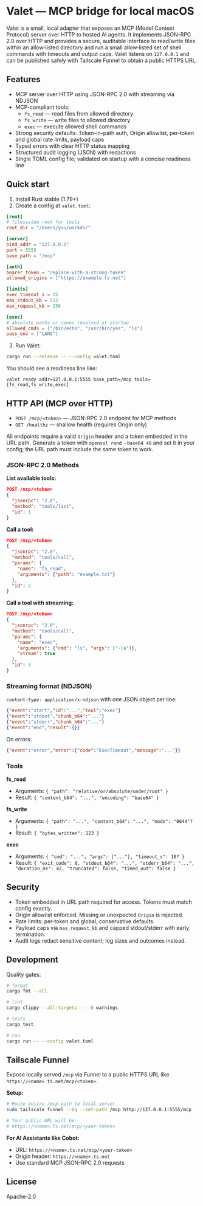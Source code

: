 # Valet — MCP bridge for local macOS

Valet is a small, local adapter that exposes an MCP (Model Context Protocol) server over HTTP to hosted AI agents. It implements JSON-RPC 2.0 over HTTP and provides a secure, auditable interface to read/write files within an allow‑listed directory and run a small allow‑listed set of shell commands with timeouts and output caps. Valet listens on `127.0.0.1` and can be published safely with Tailscale Funnel to obtain a public HTTPS URL.

## Features

- MCP server over HTTP using JSON-RPC 2.0 with streaming via NDJSON
- MCP-compliant tools:
  - `fs_read` — read files from allowed directory
  - `fs_write` — write files to allowed directory  
  - `exec` — execute allowed shell commands
- Strong security defaults: Token-in-path auth, Origin allowlist, per‑token and global rate limits, payload caps
- Typed errors with clear HTTP status mapping
- Structured audit logging (JSON) with redactions
- Single TOML config file; validated on startup with a concise readiness line

## Quick start

1. Install Rust stable (1.79+)
2. Create a config at `valet.toml`:

```toml
[root]
# filesystem root for tools
root_dir = "/Users/you/workdir"

[server]
bind_addr = "127.0.0.1"
port = 5555
base_path = "/mcp"

[auth]
bearer_token = "replace-with-a-strong-token"
allowed_origins = ["https://example.ts.net"]

[limits]
exec_timeout_s = 15
max_stdout_kb = 512
max_request_kb = 256

[exec]
# absolute paths or names resolved at startup
allowed_cmds = ["/bin/echo", "/usr/bin/yes", "ls"]
pass_env = ["LANG"]
```

3. Run Valet:

```bash
cargo run --release -- --config valet.toml
```

You should see a readiness line like:

```
valet ready addr=127.0.0.1:5555 base_path=/mcp tools=[fs_read,fs_write,exec]
```

## HTTP API (MCP over HTTP)

- `POST /mcp/<token>` — JSON-RPC 2.0 endpoint for MCP methods
- `GET /healthz` — shallow health (requires Origin only)

All endpoints require a valid `Origin` header and a token embedded in the URL path. Generate a token with `openssl rand -base64 48` and set it in your config; the URL path must include the same token to work.

### JSON-RPC 2.0 Methods

**List available tools:**
```json
POST /mcp/<token>
{
  "jsonrpc": "2.0",
  "method": "tools/list",
  "id": 1
}
```

**Call a tool:**
```json
POST /mcp/<token>
{
  "jsonrpc": "2.0", 
  "method": "tools/call",
  "params": {
    "name": "fs_read",
    "arguments": {"path": "example.txt"}
  },
  "id": 2
}
```

**Call a tool with streaming:**
```json
POST /mcp/<token>
{
  "jsonrpc": "2.0",
  "method": "tools/call", 
  "params": {
    "name": "exec",
    "arguments": {"cmd": "ls", "args": ["-la"]},
    "stream": true
  },
  "id": 3
}
```

### Streaming format (NDJSON)

`content-type: application/x-ndjson` with one JSON object per line:

```json
{"event":"start","id":"...","tool":"exec"}
{"event":"stdout","chunk_b64":"..."}
{"event":"stderr","chunk_b64":"..."}
{"event":"end","result":{}}
```

On errors:

```json
{"event":"error","error":{"code":"ExecTimeout","message":"..."}}
```

### Tools

**fs_read**
- Arguments: `{ "path": "relative/or/absolute/under/root" }`
- Result: `{ "content_b64": "...", "encoding": "base64" }`

**fs_write**
- Arguments: `{ "path": "...", "content_b64": "...", "mode": "0644"? }`
- Result: `{ "bytes_written": 123 }`

**exec**
- Arguments: `{ "cmd": "...", "args": ["..."], "timeout_s": 10? }`
- Result: `{ "exit_code": 0, "stdout_b64": "...", "stderr_b64": "...", "duration_ms": 42, "truncated": false, "timed_out": false }`

## Security

- Token embedded in URL path required for access. Tokens must match config exactly.
- Origin allowlist enforced. Missing or unexpected `Origin` is rejected.
- Rate limits: per‑token and global, conservative defaults.
- Payload caps via `max_request_kb` and capped stdout/stderr with early termination.
- Audit logs redact sensitive content; log sizes and outcomes instead.

## Development

Quality gates:

```bash
# format
cargo fmt --all

# lint
cargo clippy --all-targets -- -D warnings

# tests
cargo test

# run
cargo run -- --config valet.toml
```

## Tailscale Funnel

Expose locally served `/mcp` via Funnel to a public HTTPS URL like `https://<name>.ts.net/mcp/<token>`. 

**Setup:**
```bash
# Route entire /mcp path to local server
sudo tailscale funnel --bg --set-path /mcp http://127.0.0.1:5555/mcp

# Your public URL will be:
# https://<name>.ts.net/mcp/<your-token>
```

**For AI Assistants like Cobot:**
- URL: `https://<name>.ts.net/mcp/<your-token>`
- Origin header: `https://<name>.ts.net` 
- Use standard MCP JSON-RPC 2.0 requests

## License

Apache-2.0
